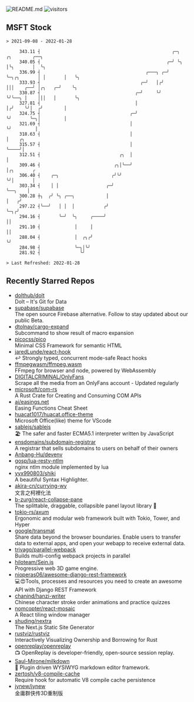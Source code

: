 ![README.md](https://github.com/Gerhut/Gerhut/workflows/README.md/badge.svg)
![visitors](https://visitors.vercel.app/Gerhut/Gerhut?token=8cf69d1f6813d272ef062726b6070c9be4ff72038cfe5a7ded7384a8da65d866)

## MSFT Stock

```
> 2021-09-08 - 2022-01-28

     343.11 ┤                                                  ╭─╮            ╭╮        ╭──╮                     
     340.05 ┤                                                ╭─╯ ╰╮           │╰╮       │  ╰╮                    
     336.99 ┤                                        ╭───╮ ╭─╯    ╰─╮╭╮       │ │       │   ╰╮                   
     333.93 ┤                                      ╭─╯   │╭╯        │││    ╭──╯ │╭╮   ╭─╯    ╰╮                  
     330.87 ┤                                    ╭─╯     ╰╯         ╰╯╰──╮ │    │││   │       ╰╮                 
     327.81 ┤                                    │                       │╭╯    ╰╯│  ╭╯        │                 
     324.75 ┤                                  ╭─╯                       ╰╯       ╰─╮│         │                 
     321.69 ┤                                  │                                    ╰╯         │                 
     318.63 ┤                                  │                                               │    ╭╮           
     315.57 ┤                                  │                                               ╰────╯│           
     312.51 ┤                              ╭╮  │                                                     │           
     309.46 ┤                            ╭╮│╰──╯                                                     │╭╮       ╭ 
     306.40 ┤    ╭─╮                    ╭╯╰╯                                                         ╰╯│       │ 
     303.34 ┤    │ │                  ╭─╯                                                              ╰──╮    │ 
     300.28 ┼╮  ╭╯ ╰╮ ╭──╮            │                                                                   │   ╭╯ 
     297.22 ┤╰──╯   │ │  │           ╭╯                                                                   ╰─╮╭╯  
     294.16 ┤       ╰─╯  ╰╮     ╭────╯                                                                      ││   
     291.10 ┤             │     │                                                                           ││   
     288.04 ┤             │  ╭╮╭╯                                                                           ╰╯   
     284.98 ┤             ╰─╮│╰╯                                                                                 
     281.92 ┤               ╰╯                                                                                   

> Last Refreshed: 2022-01-28
```

## Recently Starred Repos

- [dolthub/dolt](https://github.com/dolthub/dolt)  
  Dolt – It's Git for Data
- [supabase/supabase](https://github.com/supabase/supabase)  
  The open source Firebase alternative. Follow to stay updated about our public Beta.
- [dtolnay/cargo-expand](https://github.com/dtolnay/cargo-expand)  
  Subcommand to show result of macro expansion
- [picocss/pico](https://github.com/picocss/pico)  
  Minimal CSS Framework for semantic HTML
- [jaredLunde/react-hook](https://github.com/jaredLunde/react-hook)  
  ↩ Strongly typed, concurrent mode-safe React hooks
- [ffmpegwasm/ffmpeg.wasm](https://github.com/ffmpegwasm/ffmpeg.wasm)  
  FFmpeg for browser and node, powered by WebAssembly
- [DIGITALCRIMINAL/OnlyFans](https://github.com/DIGITALCRIMINAL/OnlyFans)  
  Scrape all the media from an OnlyFans account - Updated regularly
- [microsoft/com-rs](https://github.com/microsoft/com-rs)  
  A Rust Crate for Creating and Consuming COM APIs
- [ai/easings.net](https://github.com/ai/easings.net)  
  Easing Functions Cheat Sheet
- [huacat1017/huacat.office-theme](https://github.com/huacat1017/huacat.office-theme)  
  Microsoft Office(like) theme for VScode
- [sablejs/sablejs](https://github.com/sablejs/sablejs)  
  🏖️ The safer and faster ECMA5.1 interpreter written by JavaScript
- [ensdomains/subdomain-registrar](https://github.com/ensdomains/subdomain-registrar)  
  A registrar that sells subdomains to users on behalf of their owners
- [Anbang-Hu/devenv](https://github.com/Anbang-Hu/devenv)  
- [gosp/lua-resty-ntlm](https://github.com/gosp/lua-resty-ntlm)  
  nginx ntlm module implemented by lua
- [yyx990803/shiki](https://github.com/yyx990803/shiki)  
  A beautiful Syntax Highlighter.
- [akira-cn/currying-wy](https://github.com/akira-cn/currying-wy)  
  文言之柯裡化法
- [b-zurg/react-collapse-pane](https://github.com/b-zurg/react-collapse-pane)  
  The splittable, draggable, collapsible panel layout library 🎉
- [tokio-rs/axum](https://github.com/tokio-rs/axum)  
  Ergonomic and modular web framework built with Tokio, Tower, and Hyper
- [google/transmat](https://github.com/google/transmat)  
  Share data beyond the browser boundaries. Enable users to transfer data to external apps, and open your webapp to receive external data.
- [trivago/parallel-webpack](https://github.com/trivago/parallel-webpack)  
  Builds multi-config webpack projects in parallel
- [hiloteam/Sein.js](https://github.com/hiloteam/Sein.js)  
  Progressive web 3D game engine.
- [nioperas06/awesome-django-rest-framework](https://github.com/nioperas06/awesome-django-rest-framework)  
   💻😍Tools, processes and resources you need to create an awesome API with Django REST Framework
- [chanind/hanzi-writer](https://github.com/chanind/hanzi-writer)  
  Chinese character stroke order animations and practice quizzes
- [nomcopter/react-mosaic](https://github.com/nomcopter/react-mosaic)  
  A React tiling window manager
- [shuding/nextra](https://github.com/shuding/nextra)  
  The Next.js Static Site Generator
- [rustviz/rustviz](https://github.com/rustviz/rustviz)  
  Interactively Visualizing Ownership and Borrowing for Rust
- [openreplay/openreplay](https://github.com/openreplay/openreplay)  
  :tv: OpenReplay is developer-friendly, open-source session replay.
- [Saul-Mirone/milkdown](https://github.com/Saul-Mirone/milkdown)  
  🍼 Plugin driven WYSIWYG  markdown editor framework.
- [zertosh/v8-compile-cache](https://github.com/zertosh/v8-compile-cache)  
  Require hook for automatic V8 compile cache persistence
- [jynew/jynew](https://github.com/jynew/jynew)  
  金庸群侠传3D重制版

